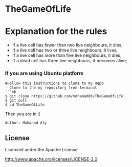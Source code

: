 # TheGameOfLife


# Explanation for the rules

- If a live cell has fewer than two live neighbours, it dies,
- If a live cell has two or three live neighbours, it lives,
- If a live cell has more than five live neighbours, it dies,
- If a dead cell has three live neighbours, it becomes alive; 


### If you are using Ubuntu platform
 

```
#Follow this instructions to clone to my Repo
- Clone to the my repository from terminal
```sh 
$ git clone https://github.com/mohanad86/TheGameOfLife
$ git pull 
$ cd TheGameOfLife
``` 
Then you are in :)



    Author: Mohanad Aly 

License
----
Licensed under the Apache License

http://www.apache.org/licenses/LICENSE-2.0